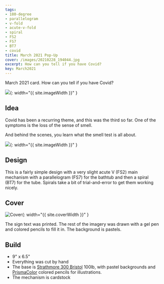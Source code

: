 ```yaml
---
tags:
- 180-degree
- parallelogram
- v-fold
- acute-v-fold
- spiral
- FS2
- FS7
- BT7
- covid
title: March 2021 Pop-Up
cover: /images/20210228_194044.jpg
excerpt: How can you tell if you have Covid?
key: March2021
---
```

March 2021 card. How can you tell if you have Covid?<!--more-->

![]({{site.baseurl}}/images/20210228_194744_1.gif){: width="{{ site.imageWidth }}" }

## Idea

Covid has been a recurring theme, and this was the third so far. One of the symptoms is the loss of the sense of smell.

And behind the scenes, you learn what the smell test is all about.

![]({{site.baseurl}}/images/20210228_194321.jpg){: width="{{ site.imageWidth }}" }

## Design

This is a fairly simple design with a very slight acute V (FS2) main mechanism with a parallelogram (FS7) for the bathtub and then a spiral (BT7) for the tube. Spirals take a bit of trial-and-error to get them working nicely.

## Cover

![Cover]({{site.baseurl}}{{page.cover}}){: width="{{ site.coverWidth }}" }

The sign text was printed. The rest of the imagery was drawn with a gel pen and colored pencils to fill it in. The background is pastels.

## Build

* 9" x 6.5"
* Everything was cut by hand
* The base is [Strathmore 300 Bristol](/supplies.html#strathmore-300-bristol) 100lb, with pastel backgrounds and [PrismaColor](/supplies.html#prismacolor-colored-pencils) colored pencils for illustrations.
* The mechanism is cardstock
